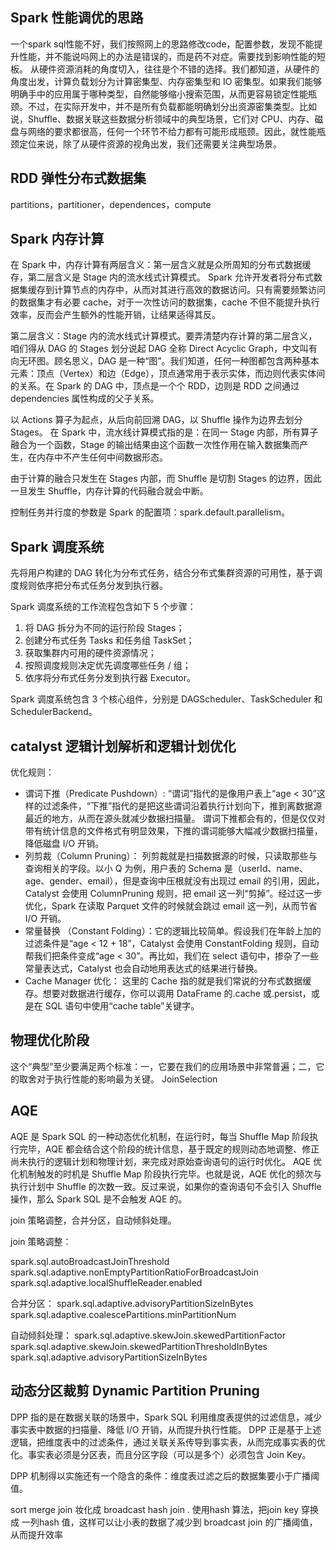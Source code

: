 ## Spark 性能调优的思路

一个spark sql性能不好，我们按照网上的思路修改code，配置参数，发现不能提升性能，并不能说吗网上的办法是错误的，而是药不对症。需要找到影响性能的短板。
从硬件资源消耗的角度切入，往往是个不错的选择。我们都知道，从硬件的角度出发，计算负载划分为计算密集型、内存密集型和 IO 密集型。如果我们能够明确手中的应用属于哪种类型，自然能够缩小搜索范围，从而更容易锁定性能瓶颈。不过，在实际开发中，并不是所有负载都能明确划分出资源密集类型。比如说，Shuffle、数据关联这些数据分析领域中的典型场景，它们对 CPU、内存、磁盘与网络的要求都很高，任何一个环节不给力都有可能形成瓶颈。因此，就性能瓶颈定位来说，除了从硬件资源的视角出发，我们还需要关注典型场景。


## RDD 弹性分布式数据集

partitions，partitioner，dependences，compute 


## Spark 内存计算
在 Spark 中，内存计算有两层含义：第一层含义就是众所周知的分布式数据缓存，第二层含义是 Stage 内的流水线式计算模式。
Spark 允许开发者将分布式数据集缓存到计算节点的内存中，从而对其进行高效的数据访问。只有需要频繁访问的数据集才有必要 cache，对于一次性访问的数据集，cache 不但不能提升执行效率，反而会产生额外的性能开销，让结果适得其反。


第二层含义：Stage 内的流水线式计算模式。要弄清楚内存计算的第二层含义，咱们得从 DAG 的 Stages 划分说起
DAG 全称 Direct Acyclic Graph，中文叫有向无环图。顾名思义，DAG 是一种“图”。我们知道，任何一种图都包含两种基本元素：顶点（Vertex）和边（Edge），顶点通常用于表示实体，而边则代表实体间的关系。在 Spark 的 DAG 中，顶点是一个个 RDD，边则是 RDD 之间通过 dependencies 属性构成的父子关系。


以 Actions 算子为起点，从后向前回溯 DAG，以 Shuffle 操作为边界去划分 Stages。 在 Spark 中，流水线计算模式指的是：在同一 Stage 内部，所有算子融合为一个函数，Stage 的输出结果由这个函数一次性作用在输入数据集而产生，在内存中不产生任何中间数据形态。

由于计算的融合只发生在 Stages 内部，而 Shuffle 是切割 Stages 的边界，因此一旦发生 Shuffle，内存计算的代码融合就会中断。


控制任务并行度的参数是 Spark 的配置项：spark.default.parallelism。


## Spark 调度系统

先将用户构建的 DAG 转化为分布式任务，结合分布式集群资源的可用性，基于调度规则依序把分布式任务分发到执行器。

Spark 调度系统的工作流程包含如下 5 个步骤：
1. 将 DAG 拆分为不同的运行阶段 Stages；
2. 创建分布式任务 Tasks 和任务组 TaskSet；
3. 获取集群内可用的硬件资源情况；
4. 按照调度规则决定优先调度哪些任务 / 组；
5. 依序将分布式任务分发到执行器 Executor。

Spark 调度系统包含 3 个核心组件，分别是 DAGScheduler、TaskScheduler 和 SchedulerBackend。


## catalyst 逻辑计划解析和逻辑计划优化
优化规则：
   - 谓词下推（Predicate Pushdown）: “谓词”指代的是像用户表上“age < 30”这样的过滤条件，“下推”指代的是把这些谓词沿着执行计划向下，推到离数据源最近的地方，从而在源头就减少数据扫描量。
     谓词下推都会有的，但是仅仅对带有统计信息的文件格式有明显效果，下推的谓词能够大幅减少数据扫描量，降低磁盘 I/O 开销。
   - 列剪裁（Column Pruning）： 列剪裁就是扫描数据源的时候，只读取那些与查询相关的字段。以小 Q 为例，用户表的 Schema 是（userId、name、age、gender、email），但是查询中压根就没有出现过 email 的引用，因此，Catalyst 会使用 ColumnPruning 规则，把 email 这一列“剪掉”。经过这一步优化，Spark 在读取 Parquet 文件的时候就会跳过 email 这一列，从而节省 I/O 开销。
   - 常量替换 （Constant Folding）：它的逻辑比较简单。假设我们在年龄上加的过滤条件是“age < 12 + 18”，Catalyst 会使用 ConstantFolding 规则，自动帮我们把条件变成“age < 30”。再比如，我们在 select 语句中，掺杂了一些常量表达式，Catalyst 也会自动地用表达式的结果进行替换。
   - Cache Manager 优化： 这里的 Cache 指的就是我们常说的分布式数据缓存。想要对数据进行缓存，你可以调用 DataFrame 的.cache 或.persist，或是在 SQL 语句中使用“cache table”关键字。


## 物理优化阶段

这个“典型”至少要满足两个标准：一，它要在我们的应用场景中非常普遍；二，它的取舍对于执行性能的影响最为关键。 JoinSelection 


## AQE 
AQE 是 Spark SQL 的一种动态优化机制，在运行时，每当 Shuffle Map 阶段执行完毕，AQE 都会结合这个阶段的统计信息，基于既定的规则动态地调整、修正尚未执行的逻辑计划和物理计划，来完成对原始查询语句的运行时优化。
AQE 优化机制触发的时机是 Shuffle Map 阶段执行完毕。也就是说，AQE 优化的频次与执行计划中 Shuffle 的次数一致。反过来说，如果你的查询语句不会引入 Shuffle 操作，那么 Spark SQL 是不会触发 AQE 的。


join 策略调整，合并分区，自动倾斜处理。

join 策略调整：

spark.sql.autoBroadcastJoinThreshold
spark.sql.adaptive.nonEmptyPartitionRatioForBroadcastJoin
spark.sql.adaptive.localShuffleReader.enabled

合并分区：
spark.sql.adaptive.advisoryPartitionSizeInBytes
spark.sql.adaptive.coalescePartitions.minPartitionNum

自动倾斜处理：
spark.sql.adaptive.skewJoin.skewedPartitionFactor
spark.sql.adaptive.skewJoin.skewedPartitionThresholdInBytes
spark.sql.adaptive.advisoryPartitionSizeInBytes


## 动态分区裁剪 Dynamic Partition Pruning

DPP 指的是在数据关联的场景中，Spark SQL 利用维度表提供的过滤信息，减少事实表中数据的扫描量、降低 I/O 开销，从而提升执行性能。 DPP 正是基于上述逻辑，把维度表中的过滤条件，通过关联关系传导到事实表，从而完成事实表的优化。事实表必须是分区表，而且分区字段（可以是多个）必须包含 Join Key。

DPP 机制得以实施还有一个隐含的条件：维度表过滤之后的数据集要小于广播阈值。

sort merge join 妆化成 broadcast hash join .  使用hash 算法，把join key 穿换成 一列hash 值，这样可以让小表的数据了减少到 broadcast join 的广播阈值，从而提升效率


